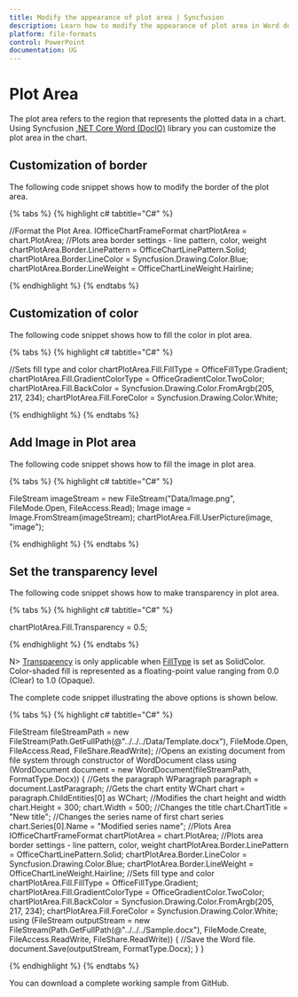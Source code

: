 ```yaml
---
title: Modify the appearance of plot area | Syncfusion
description: Learn how to modify the appearance of plot area in Word document using Syncfusion .NET Core Word (DocIO) library without Microsoft Word or interop dependencies.
platform: file-formats
control: PowerPoint
documentation: UG
---
```


# Plot Area

The plot area refers to the region that represents the plotted data in a chart. Using Syncfusion [.NET Core Word (DocIO)](https://www.syncfusion.com/document-processing/word-framework/net-core/word-library) library you can customize the plot area in the chart.

## Customization of border
The following code snippet shows how to modify the border of the plot area.

{% tabs %}
{% highlight c# tabtitle="C#" %}

//Format the Plot Area.
IOfficeChartFrameFormat chartPlotArea = chart.PlotArea;
//Plots area border settings - line pattern, color, weight
chartPlotArea.Border.LinePattern = OfficeChartLinePattern.Solid;
chartPlotArea.Border.LineColor = Syncfusion.Drawing.Color.Blue;
chartPlotArea.Border.LineWeight = OfficeChartLineWeight.Hairline;

{% endhighlight %}
{% endtabs %}

## Customization of color

The following code snippet shows how to fill the color in plot area.

{% tabs %}
{% highlight c# tabtitle="C#" %}

 //Sets fill type and color
 chartPlotArea.Fill.FillType = OfficeFillType.Gradient;
 chartPlotArea.Fill.GradientColorType = OfficeGradientColor.TwoColor;
 chartPlotArea.Fill.BackColor = Syncfusion.Drawing.Color.FromArgb(205, 217, 234);
 chartPlotArea.Fill.ForeColor = Syncfusion.Drawing.Color.White;

{% endhighlight %}
{% endtabs %}

## Add Image in Plot area

The following code snippet shows how to fill the image in plot area.

{% tabs %}
{% highlight c# tabtitle="C#" %}

FileStream imageStream = new FileStream("Data/Image.png", FileMode.Open, FileAccess.Read);
Image image = Image.FromStream(imageStream);
chartPlotArea.Fill.UserPicture(image, "image");

{% endhighlight %}
{% endtabs %}

## Set the transparency level

The following code snippet shows how to make transparency in plot area.

{% tabs %}
{% highlight c# tabtitle="C#" %}

chartPlotArea.Fill.Transparency = 0.5;

{% endhighlight %}
{% endtabs %}

N> [Transparency](https://help.syncfusion.com/cr/file-formats/Syncfusion.OfficeChart.IOfficeFill.html#Syncfusion_OfficeChart_IOfficeFill_Transparency) is only applicable when [FillType](https://help.syncfusion.com/cr/file-formats/Syncfusion.OfficeChart.IOfficeFill.html#Syncfusion_OfficeChart_IOfficeFill_FillType) is set as SolidColor. Color-shaded fill is represented as a floating-point value ranging from 0.0 (Clear) to 1.0 (Opaque).

The complete code snippet illustrating the above options is shown below.

{% tabs %}
{% highlight c# tabtitle="C#" %}

FileStream fileStreamPath = new FileStream(Path.GetFullPath(@"../../../Data/Template.docx"), FileMode.Open, FileAccess.Read, FileShare.ReadWrite);
//Opens an existing document from file system through constructor of WordDocument class
using (WordDocument document = new WordDocument(fileStreamPath, FormatType.Docx))
{
    //Gets the paragraph
    WParagraph paragraph = document.LastParagraph;
    //Gets the chart entity
    WChart chart = paragraph.ChildEntities[0] as WChart;
    //Modifies the chart height and width
    chart.Height = 300;
    chart.Width = 500;
    //Changes the title
    chart.ChartTitle = "New title";
    //Changes the series name of first chart series
    chart.Series[0].Name = "Modified series name";
    //Plots Area
    IOfficeChartFrameFormat chartPlotArea = chart.PlotArea;
    //Plots area border settings - line pattern, color, weight
    chartPlotArea.Border.LinePattern = OfficeChartLinePattern.Solid;
    chartPlotArea.Border.LineColor = Syncfusion.Drawing.Color.Blue;
    chartPlotArea.Border.LineWeight = OfficeChartLineWeight.Hairline;
    //Sets fill type and color
    chartPlotArea.Fill.FillType = OfficeFillType.Gradient;
    chartPlotArea.Fill.GradientColorType = OfficeGradientColor.TwoColor;
    chartPlotArea.Fill.BackColor = Syncfusion.Drawing.Color.FromArgb(205, 217, 234);
    chartPlotArea.Fill.ForeColor = Syncfusion.Drawing.Color.White;
    using (FileStream outputStream = new FileStream(Path.GetFullPath(@"../../../Sample.docx"), FileMode.Create, FileAccess.ReadWrite, FileShare.ReadWrite))
    {
        //Save the Word file.
        document.Save(outputStream, FormatType.Docx);
    }
}

{% endhighlight %}
{% endtabs %}

You can download a complete working sample from GitHub.